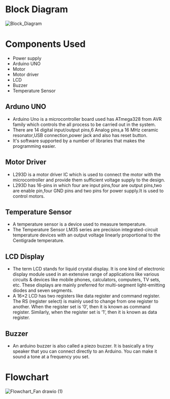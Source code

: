 # Block Diagram
![Block_Diagram](https://user-images.githubusercontent.com/46956641/157297302-09963478-ba2b-49e2-bb2f-dbd1cf86c302.png)

# Components Used
* Power supply
* Arduino UNO
* Motor
* Motor driver
* LCD
* Buzzer
* Temperature Sensor
## Arduno UNO
* Arduino Uno is a microcontroller board used has ATmega328 from AVR family which controls the all process to be carried out in the system.
* There are 14 digital input/output pins,6 Analog pins,a 16 MHz ceramic resonator,USB connection,power jack and also has reset button.
* It's software supported by a number of libraries that makes the programming easier.
##  Motor Driver
* L293D is a motor driver IC which is used to connect the motor with the microcontroller and provide them sufficient voltage supply to the design.
* L293D has 16-pins in which four are input pins,four are output pins,two are enable pin,four GND pins and two pins for power supply.It is used to control motors.
## Temperature Sensor
* A temperature sensor is a device used to measure temperature.
* The Temperature Sensor LM35 series are precision integrated-circuit temperature devices with an output voltage linearly proportional to the Centigrade temperature.
## LCD Display
* The term LCD stands for liquid crystal display. It is one kind of electronic display module used in an extensive range of applications like various circuits & devices like mobile phones, calculators, computers, TV sets, etc. These displays are mainly preferred for multi-segment light-emitting diodes and seven segments. 
* A 16×2 LCD has two registers like data register and command register. The RS (register select) is mainly used to change from one register to another. When the register set is ‘0’, then it is known as command register. Similarly, when the register set is ‘1’, then it is known as data register.
## Buzzer
* An arduino buzzer is also called a piezo buzzer. It is basically a tiny speaker that you can connect directly to an Arduino. You can make it sound a tone at a frequency you set.
# Flowchart
![Flowchart_Fan drawio (1)](https://user-images.githubusercontent.com/46956641/155835305-f2a41af7-180e-4d82-ae6d-13c826250ff6.png)
